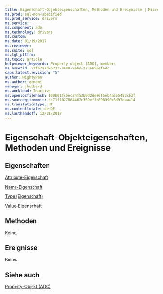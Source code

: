 ```yaml
---
title: Eigenschaft-Objekteigenschaften, Methoden und Ereignisse | Microsoft Docs
ms.prod: sql-non-specified
ms.prod_service: drivers
ms.service: 
ms.component: ado
ms.technology: drivers
ms.custom: 
ms.date: 01/19/2017
ms.reviewer: 
ms.suite: sql
ms.tgt_pltfrm: 
ms.topic: article
helpviewer_keywords: Property object [ADO], members
ms.assetid: 21f67a7d-6273-4648-9abd-2236650efa4c
caps.latest.revision: "5"
author: MightyPen
ms.author: genemi
manager: jhubbard
ms.workload: Inactive
ms.openlocfilehash: 160b01fc5ec24f53b0d2de86f5eb4a255453cb3f
ms.sourcegitcommit: cc71f1027884462c359effb898390c8d97eaa414
ms.translationtype: MT
ms.contentlocale: de-DE
ms.lasthandoff: 12/21/2017
---
```

# <a name="property-object-properties-methods-and-events"></a>Eigenschaft-Objekteigenschaften, Methoden und Ereignisse
## <a name="properties"></a>Eigenschaften  
 [Attribute-Eigenschaft](../../../ado/reference/ado-api/attributes-property-ado.md)  
  
 [Name-Eigenschaft](../../../ado/reference/ado-api/name-property-ado.md)  
  
 [Type (Eigenschaft)](../../../ado/reference/ado-api/type-property-ado.md)  
  
 [Value-Eigenschaft](../../../ado/reference/ado-api/value-property-ado.md)  
  
## <a name="methods"></a>Methoden  
 Keine.  
  
## <a name="events"></a>Ereignisse  
 Keine.  
  
## <a name="see-also"></a>Siehe auch  
 [Property-Objekt (ADO)](../../../ado/reference/ado-api/property-object-ado.md)
